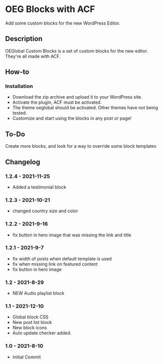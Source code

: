 # OEG Blocks with ACF

Add some custom blocks for the new WordPress Editor.

## Description

OEGlobal Custom Blocks is a set of custom blocks for the new editor. They're all made with ACF.

## How-to

### Installation

- Download the zip archive and upload it to your WordPress site.
- Activate the plugin, ACF must be activated.
- The theme oeglobal should be activated. Other themes have not being tested.
- Customize and start using the blocks in any post or page!

## To-Do

Create more blocks, and look for a way to override some block templates

## Changelog

### 1.2.4 - 2021-11-25

- Added a testimonial block

### 1.2.3 - 2021-10-21

- changed country size and color

### 1.2.2 - 2021-9-16

- fix button in hero image that was missing the link and title

### 1.2.1 - 2021-9-7

- fix width of posts when default template is used
- fix when missing link on featured content
- fix button in hero image

### 1.2 - 2021-8-29

- NEW Audio playlist block

### 1.1 - 2021-12-10

- Global block CSS
- New post list block
- New block icons
- Auto update checker added.

### 1.0 - 2021-8-10

- Initial Commit
